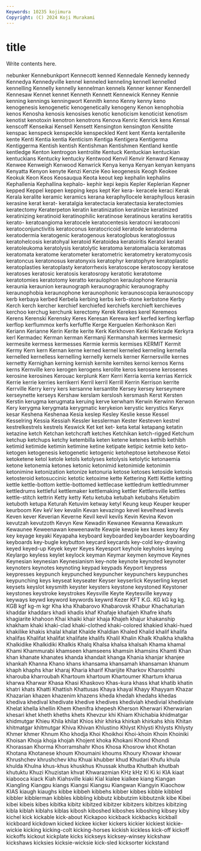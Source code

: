 ```yaml
---
Keywords: 10235 kojimura
Copyright: (C) 2024 Koji Murakami
---
```


# title

Write contents here.



nebunker Kennebunkport Kennecott kenned Kennedale Kennedy kennedy
Kennedya Kennedyville kennel kenneled kenneling kennell kennelled kennelling Kennelly kennelly
kennelman kennels Kenner kenner Kennerdell Kennesaw Kennet kennet Kenneth Kennett
Kennewick Kenney Kennie kenning kennings kenningwort Kennith kenno Kenny kenny
keno kenogenesis kenogenetic kenogenetically kenogeny Kenon kenophobia kenos Kenosha kenosis
kenosises kenotic kenoticism kenoticist kenotism kenotist kenotoxin kenotron kenotrons Kenova
Kenric Kenrick kens Kensal kenscoff Kenseikai Kensell Kensett Kensington kensington
Kensitite kenspac kenspeck kenspeckle kenspeckled Kent kent Kenta kentallenite kente
Kenti Kentia kentia Kenticism Kentiga Kentigera Kentigerma Kentiggerma Kentish kentish
Kentishman Kentishmen Kentland kentle kentledge Kenton kentrogon kentrolite Kentuck Kentuckian
kentuckian kentuckians Kentucky kentucky Kentwood Kenvil Kenvir Kenward Kenway Kenwee
Kenweigh Kenwood Kenwrick Kenya kenya Kenyan kenyan kenyans Kenyatta Kenyon
kenyte Kenzi Kenzie Keo keogenesis Keogh Keokee Keokuk Keon Keos
Keosauqua Keota keout kep kephalin kephalins Kephallenia Kephallina kephalo- kephir
kepi kepis Kepler Keplerian Kepner kepped Keppel keppen kepping keps
kept Ker kera- keracele keraci Kerak Kerala keralite keramic keramics
kerana keraphyllocele keraphyllous kerasin kerasine kerat kerat- keratalgia keratectacia keratectasia
keratectomies keratectomy Keraterpeton keratin keratinization keratinize keratinized keratinizing keratinoid keratinophilic
keratinose keratinous keratins keratitis kerato- keratoangioma keratocele keratocentesis keratocni keratoconi
keratoconjunctivitis keratoconus keratocricoid keratode keratoderma keratodermia keratogenic keratogenous keratoglobus keratoglossus
keratohelcosis keratohyal keratoid Keratoidea keratoiritis Keratol keratol keratoleukoma keratolysis keratolytic
keratoma keratomalacia keratomas keratomata keratome keratometer keratometric keratometry keratomycosis keratoncus
keratonosus keratonyxis keratophyr keratophyre keratoplastic keratoplasties keratoplasty keratorrhexis keratoscope keratoscopy
keratose keratoses keratosic keratosis keratosropy keratotic keratotome keratotomies keratotomy keratto
keraulophon keraulophone Keraunia keraunia keraunion keraunograph keraunographic keraunography keraunophobia keraunophone
keraunophonic keraunoscopia keraunoscopy kerb kerbaya kerbed Kerbela kerbing kerbs kerb-stone
kerbstone Kerby Kerch kerch kercher kerchief kerchiefed kerchiefs kerchieft kerchieves
kerchoo kerchug kerchunk kerectomy Kerek Kerekes kerel Keremeos Kerens Kerenski
Kerensky Keres Keresan Kerewa kerf kerfed kerfing kerflap kerflop kerflummox
kerfs kerfuffle Kerge Kerguelen Kerhonkson Keri Keriann Kerianne Kerin Kerite
kerite Kerk Kerkhoven Kerki Kerkrade Kerkyra kerl Kermadec Kerman kerman
Kermanji Kermanshah kermes kermesic kermesite kermess kermesses Kermie kermis kermises
KERMIT Kermit Kermy Kern kern Kernan kerne kerned kernel kerneled
kerneling kernella kernelled kernelless kernelling kernelly kernels kerner Kernersville kernes
kernetty Kernighan kerning kernish kernite kernites kernoi kernos Kerns kerns
Kernville kero kerogen kerogens kerolite keros kerosene kerosenes kerosine kerosines
Kerouac kerplunk Kerr Kerri Kerria kerria kerrias Kerrick Kerrie kerrie
kerries kerrikerri Kerril kerril Kerrill Kerrin Kerrison kerrite Kerrville Kerry
kerry kers kersanne kersantite Kersey kersey kerseymere kerseynette kerseys Kershaw
kerslam kerslosh kersmash Kerst Kersten Kerstin kerugma kerugmata keruing kerve
kerwham Kerwin Kerwinn Kerwon Kery kerygma kerygmata kerygmatic kerykeion kerystic
kerystics Keryx kesar Keshena Keshenaa Kesia keslep Kesley Keslie kesse
Kessel Kesselring Kessia Kessiah Kessler kesslerman Kester Kesteven kestrel kestrelkestrels
kestrels Keswick Ket ket ket- keta ketal ketapang ketatin ketazine
ketch Ketchan ketchcraft ketches Ketchikan ketch-rigged Ketchum ketchup ketchups ketchy
ketembilla keten ketene ketenes kethib kethibh ketimid ketimide ketimin ketimine
ketine ketipate ketipic ketmie keto keto- ketogen ketogenesis ketogenetic ketogenic
ketoheptose ketohexose Ketoi ketoketene ketol ketole ketols ketolyses ketolysis ketolytic
ketonaemia ketone ketonemia ketones ketonic ketonimid ketonimide ketonimin ketonimine ketonization
ketonize ketonuria ketose ketoses ketoside ketosis ketosteroid ketosuccinic ketotic ketoxime
kette Kettering Ketti Kettie ketting kettle kettle-bottom kettle-bottomed kettlecase kettledrum
kettledrummer kettledrums kettleful kettlemaker kettlemaking kettler Kettlersville kettles kettle-stitch kettrin
Ketty ketty Ketu ketuba ketubah ketubahs Ketubim ketuboth ketupa Keturah
Ketuvim ketway ketyl Keung keup Keuper keuper keurboom Kev keV
kev kevalin Kevan kevazingo kevel kevelhead kevels Keven kever Keverian
Keverne Kevil kevil kevils Kevin Kevina Kevon kevutzah kevutzoth Kevyn
Kew Kewadin Kewanee Kewanna Kewaskum Kewaunee Keweenawan keweenawite Kewpie kewpie
kex kexes kexy Key key keyage keyaki Keyapaha keyboard keyboarded
keyboarder keyboarding keyboards key-bugle keybutton keycard keycards key-cold key-drawing keyed
keyed-up Keyek keyer Keyes Keyesport keyhole keyholes keying Keylargo keyless
keylet keylock keyman Keymar keymen keymove Keynes Keynesian keynesian Keynesianism
key-note keynote keynoted keynoter keynoters keynotes keynoting keypad keypads Keyport
keypress keypresses keypunch keypunched keypuncher keypunchers keypunches keypunching keys keyseat
keyseater Keyser keyserlick Keyserling keyset keysets keyslot keysmith keyster keysters
keystone keystoned Keystoner keystones keystroke keystrokes Keysville Keyte Keytesville keyway
keyways keywd keyword keywords keywrd Kezer KFT K.G. KG kG
kg kg. KGB kgf kg-m kgr Kha kha Khabarovo Khabarovsk
Khabur Khachaturian khaddar khaddars khadi khadis khaf Khafaje khafajeh Khafre
khafs khagiarite khahoon Khai khaiki khair khaja Khajeh khajur khakanship
khakham khaki khaki-clad khaki-clothed khaki-colored khakied khaki-hued khakilike khakis khalal
khalat Khalde Khaldian Khaled Khalid khalif khalifa khalifas Khalifat khalifat
khalifate khalifs Khalil Khalin Khalk Khalkha khalkha Khalkidike Khalkidiki Khalkis
Khalq Khalsa khalsa khalsah Khama khamal Khami Khammurabi khamseen khamseens
khamsin khamsins Khamti Khan khan khanate khanates khanda khandait khanga
Khania khanjar khanjee khankah Khanna Khano khans khansama khansamah khansaman
khanum khaph khaphs khar kharaj Kharia kharif Kharijite Kharkov Kharoshthi
kharouba kharroubah Khartoum khartoum Khartoumer Khartum kharua kharwa Kharwar Khasa
Khasi Khaskovo Khas-kura khass khat khatib khatin khatri khats Khatti
Khattish Khattusas Khaya khayal Khayy Khayyam Khazar Khazarian khazen khazenim
khazens kheda khedah khedahs khedas khediva khedival khedivate khedive khedives
khediviah khedivial khediviate Khelat khella khellin Khem Khenifra khepesh Kherson
Kherwari Kherwarian khesari khet kheth kheths khets Khevzur khi Khiam
Khichabia khidmatgar khidmutgar Khieu Khila khilat Khios khir khirka khirkah
khirkahs khis Khitan khitmatgar khitmutgar Khiva Khivan Khlustino Khlyst Khlysti
Khlysts Khlysty Khmer khmer Khnum Kho khodja Khoi Khoikhoi Khoi-khoin
Khoin Khoiniki Khoisan Khoja khoja khojah Khojent khoka Khokani Khond
Khondi Khorassan Khorma Khorramshahr Khos Khosa Khosrow khot Khotan Khotana
Khotanese khoum Khoumaini khoums Khoury Khowar khowar Khrushchev khrushchev khu
Khuai khubber khud Khudari Khufu khula khulda Khulna khus-khus khuskhus
Khussak khutba Khutbah khutbah khutuktu Khuzi Khuzistan khvat Khwarazmian KHz
kHz KI Ki ki KIA kiaat kiabooca kiack Kiah Kiahsville
kiaki Kial kialee kialkee kiang Kiangan Kiangling Kiangpu kiangs Kiangsi
Kiangsu Kiangwan Kiangyin Kiaochow KIAS kiaugh kiaughs kibbe kibbeh kibbehs
kibber kibbes kibble kibbled kibbler kibblerman kibbles kibbling kibbutz kibbutzim
kibbutznik kibe Kibei kibei kibeis kibes kibitka kibitz kibitzed kibitzer
kibitzers kibitzes kibitzing kibla kiblah kiblahs kiblas kibosh kiboshed kiboshes
kiboshing kibsey kiby kichel kick kickable kick-about Kickapoo kickback kickbacks
kickball kickboard kickdown kicked kickee kicker kickers kickier kickiest kickie-wickie
kicking kicking-colt kicking-horses kickish kickless kick-off kickoff kickoffs kickout kickplate
kicks kickseys kicksey-winsey kickshaw kickshaws kicksies kicksie-wicksie kick-sled kicksorter kickstand
